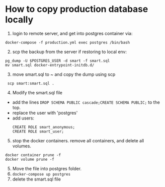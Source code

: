 # How to copy production database locally 
1. login to remote server, and get into postgres container via:
```
docker-compose -f production.yml exec postgres /bin/bash
```
2. scp the backup from the server if restoring to local env:
```
pg_dump -U $POSTGRES_USER -d smart -f smart.sql
mv smart.sql docker-entrypoint-initdb.d/

```
3. move smart.sql to ~ and copy the dump using scp
```
 scp smart:smart.sql .
```
4. Modify the smart.sql file
  - add the lines `DROP SCHEMA PUBLIC cascade;CREATE SCHEMA PUBLIC;` to the top.
  - replace the user with 'postgres'
  - add users:
    ```
    CREATE ROLE smart_anonymous;
    CREATE ROLE smart_user;
    ```


5. stop the docker containers. remove all containers, and delete all volumes.
```
docker container prune -f
docker volume prune -f
```
5. Move the file into postgres folder.
6. `docker-compose up postgres`
7. delete the smart.sql file
